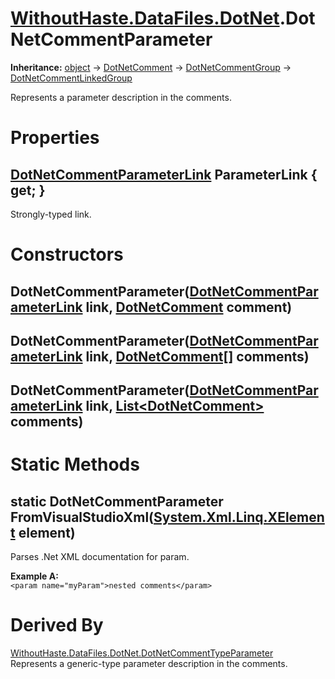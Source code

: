 # [WithoutHaste.DataFiles.DotNet](TableOfContents.WithoutHaste.DataFiles.DotNet.md).DotNetCommentParameter

**Inheritance:** [object](https://docs.microsoft.com/en-us/dotnet/api/system.object) → [DotNetComment](WithoutHaste.DataFiles.DotNet.DotNetComment.md) → [DotNetCommentGroup](WithoutHaste.DataFiles.DotNet.DotNetCommentGroup.md) → [DotNetCommentLinkedGroup](WithoutHaste.DataFiles.DotNet.DotNetCommentLinkedGroup.md)  

Represents a parameter description in the comments.  

# Properties

## [DotNetCommentParameterLink](WithoutHaste.DataFiles.DotNet.DotNetCommentParameterLink.md) ParameterLink { get; }

Strongly-typed link.  

# Constructors

## DotNetCommentParameter([DotNetCommentParameterLink](WithoutHaste.DataFiles.DotNet.DotNetCommentParameterLink.md) link, [DotNetComment](WithoutHaste.DataFiles.DotNet.DotNetComment.md) comment)

## DotNetCommentParameter([DotNetCommentParameterLink](WithoutHaste.DataFiles.DotNet.DotNetCommentParameterLink.md) link, [DotNetComment[]](WithoutHaste.DataFiles.DotNet.DotNetComment.md) comments)

## DotNetCommentParameter([DotNetCommentParameterLink](WithoutHaste.DataFiles.DotNet.DotNetCommentParameterLink.md) link, [List&lt;DotNetComment&gt;](https://docs.microsoft.com/en-us/dotnet/api/system.collections.generic.list-1) comments)

# Static Methods

## static DotNetCommentParameter FromVisualStudioXml([System.Xml.Linq.XElement](https://docs.microsoft.com/en-us/dotnet/api/system.xml.linq.xelement) element)

Parses .Net XML documentation for param.  

**Example A:**  
`<param name="myParam">nested comments</param>`  

# Derived By

[WithoutHaste.DataFiles.DotNet.DotNetCommentTypeParameter](WithoutHaste.DataFiles.DotNet.DotNetCommentTypeParameter.md)  
Represents a generic-type parameter description in the comments.  


